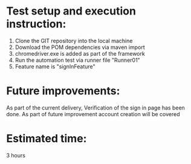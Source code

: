 # Test setup and execution instruction:
1. Clone the GIT repository into the local machine
2. Download the POM dependencies via maven import
3. chromedriver.exe is added as part of the framework 
4. Run the automation test via runner file "Runner01"
5. Feature name is "signInFeature"

# Future improvements:
As part of the current delivery, Verification of the sign in page has been done.
As part of future improvement account creation will be covered

# Estimated time:
3 hours
